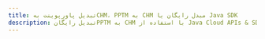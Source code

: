 ---title: تبدیل پاورپوینت بهCHM، PPTM به CHM مبدل رایگان یا Java SDKdescription: تبدیل رایگانPPTM به CHM با استفاده از Java Cloud APIs & SDK. همچنین اسناد Microsoft PowerPoint را در Cloud ایجاد، ویرایش و رندر کنید.---